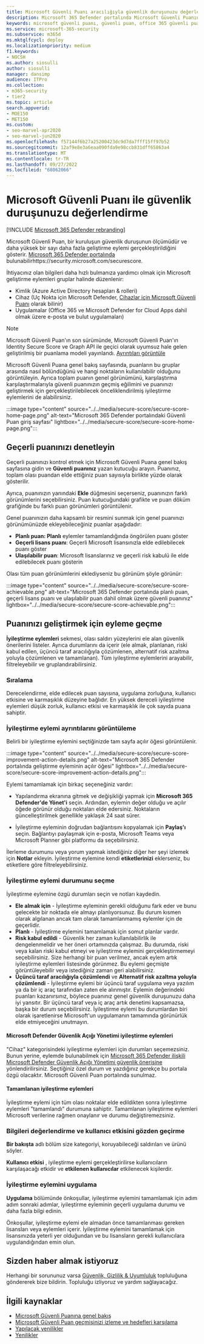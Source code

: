 ```yaml
---
title: Microsoft Güvenli Puanı aracılığıyla güvenlik duruşunuzu değerlendirme
description: Microsoft 365 Defender portalında Microsoft Güvenli Puanınızı geliştirmek için nasıl işlem yapılacağını açıklar.
keywords: microsoft güvenli puanı, güvenli puan, office 365 güvenli puanı, microsoft güvenlik puanı, Microsoft 365 Defender portalı, iyileştirme eylemleri
ms.service: microsoft-365-security
ms.subservice: m365d
ms.mktglfcycl: deploy
ms.localizationpriority: medium
f1.keywords:
- NOCSH
ms.author: siosulli
author: siosulli
manager: dansimp
audience: ITPro
ms.collection:
- m365-security
- tier2
ms.topic: article
search.appverid:
- MOE150
- MET150
ms.custom:
- seo-marvel-apr2020
- seo-marvel-jun2020
ms.openlocfilehash: f57144f6b27a25200423dc9d7da7fff15ff97b52
ms.sourcegitcommit: 12af9e8e3a6eaa090fda9e98ccb831dff65863a4
ms.translationtype: MT
ms.contentlocale: tr-TR
ms.lasthandoff: 09/27/2022
ms.locfileid: "68062066"
---
```

# <a name="assess-your-security-posture-with-microsoft-secure-score"></a>Microsoft Güvenli Puanı ile güvenlik duruşunuzu değerlendirme

[!INCLUDE [Microsoft 365 Defender rebranding](../includes/microsoft-defender.md)]

Microsoft Güvenli Puan, bir kuruluşun güvenlik duruşunun ölçümüdür ve daha yüksek bir sayı daha fazla geliştirme eylemi gerçekleştirildiğini gösterir. [Microsoft 365 Defender portalında](microsoft-365-defender.md) bulunabilirhttps://security.microsoft.com/securescore.

İhtiyacınız olan bilgileri daha hızlı bulmanıza yardımcı olmak için Microsoft geliştirme eylemleri gruplar halinde düzenlenir:

- Kimlik (Azure Active Directory hesapları & rolleri)
- Cihaz (Uç Nokta için Microsoft Defender, [Cihazlar için Microsoft Güvenli Puanı](/windows/security/threat-protection/microsoft-defender-atp/tvm-microsoft-secure-score-devices) olarak bilinir)
- Uygulamalar (Office 365 ve Microsoft Defender for Cloud Apps dahil olmak üzere e-posta ve bulut uygulamaları)

>[!NOTE]
>Microsoft Güvenli Puan'ın son sürümünde, Microsoft Güvenli Puan'ın Identity Secure Score ve Graph API ile geçici olarak uyumsuz hale gelen geliştirilmiş bir puanlama modeli yayınlandı. [Ayrıntıları görüntüle](microsoft-secure-score-whats-new.md)

Microsoft Güvenli Puana genel bakış sayfasında, puanların bu gruplar arasında nasıl bölündüğünü ve hangi noktaların kullanılabilir olduğunu görüntüleyin. Ayrıca toplam puanın genel görünümünü, karşılaştırma karşılaştırmalarıyla güvenli puanınızın geçmiş eğilimini ve puanınızı geliştirmek için gerçekleştirilebilecek önceliklendirilmiş iyileştirme eylemlerini de alabilirsiniz.

:::image type="content" source="../../media/secure-score/secure-score-home-page.png" alt-text="Microsoft 365 Defender portalındaki Güvenli Puan giriş sayfası" lightbox="../../media/secure-score/secure-score-home-page.png":::

## <a name="check-your-current-score"></a>Geçerli puanınızı denetleyin

Geçerli puanınızı kontrol etmek için Microsoft Güvenli Puana genel bakış sayfasına gidin ve **Güvenli puanınız** yazan kutucuğu arayın. Puanınız, toplam olası puandan elde ettiğiniz puan sayısıyla birlikte yüzde olarak gösterilir.

Ayrıca, puanınızın yanındaki **Ekle** düğmesini seçerseniz, puanınızın farklı görünümlerini seçebilirsiniz. Puan kutucuğundaki grafikte ve puan döküm grafiğinde bu farklı puan görünümleri görüntülenir.

Genel puanınızın daha kapsamlı bir resmini sunmak için genel puanınızı görünümünüzde ekleyebileceğiniz puanlar aşağıdadır:

- **Planlı puan: Planlı** eylemler tamamlandığında öngörülen puanı göster
- **Geçerli lisans puanı**: Geçerli Microsoft lisansınızla elde edilebilecek puanı göster
- **Ulaşılabilir puan**: Microsoft lisanslarınız ve geçerli risk kabulü ile elde edilebilecek puanı gösterin

Olası tüm puan görünümlerini eklediyseniz bu görünüm şöyle görünür:

:::image type="content" source="../../media/secure-score/secure-score-achievable.png" alt-text="Microsoft 365 Defender portalında planlı puan, geçerli lisans puanı ve ulaşılabilir puan dahil olmak üzere güvenli puanınız" lightbox="../../media/secure-score/secure-score-achievable.png":::

## <a name="take-action-to-improve-your-score"></a>Puanınızı geliştirmek için eyleme geçme

**İyileştirme eylemleri** sekmesi, olası saldırı yüzeylerini ele alan güvenlik önerilerini listeler. Ayrıca durumlarını da içerir (ele almak, planlanan, riski kabul edilen, üçüncü taraf aracılığıyla çözümlenen, alternatif risk azaltma yoluyla çözümlenen ve tamamlanan). Tüm iyileştirme eylemlerini arayabilir, filtreleyebilir ve gruplandırabilirsiniz.  

### <a name="ranking"></a>Sıralama

Derecelendirme, elde edilecek puan sayısına, uygulama zorluğuna, kullanıcı etkisine ve karmaşıklık düzeyine bağlıdır. En yüksek dereceli iyileştirme eylemleri düşük zorluk, kullanıcı etkisi ve karmaşıklık ile çok sayıda puana sahiptir.

### <a name="view-improvement-action-details"></a>İyileştirme eylemi ayrıntılarını görüntüleme

Belirli bir iyileştirme eylemini seçtiğinizde tam sayfa açılır öğesi görüntülenir.  

:::image type="content" source="../../media/secure-score/secure-score-improvement-action-details.png" alt-text="Microsoft 365 Defender portalında geliştirme eyleminin açılır öğesi" lightbox="../../media/secure-score/secure-score-improvement-action-details.png":::

Eylemi tamamlamak için birkaç seçeneğiniz vardır:

- Yapılandırma ekranına gitmek ve değişikliği yapmak için **Microsoft 365 Defender'de Yönet'i** seçin. Ardından, eylemin değer olduğu ve açılır öğede görünür olduğu noktaları elde edersiniz. Noktaların güncelleştirilmek genellikle yaklaşık 24 saat sürer.

- İyileştirme eyleminin doğrudan bağlantısını kopyalamak için **Paylaş'ı** seçin. Bağlantıyı paylaşmak için e-posta, Microsoft Teams veya Microsoft Planner gibi platformu da seçebilirsiniz.

İlerleme durumunu veya yorum yapmak istediğiniz diğer her şeyi izlemek için **Notlar** ekleyin. İyileştirme eylemine kendi **etiketlerinizi** eklerseniz, bu etiketlere göre filtreleyebilirsiniz.

### <a name="choose-an-improvement-action-status"></a>İyileştirme eylemi durumunu seçme

İyileştirme eylemine özgü durumları seçin ve notları kaydedin.

- **Ele almak için** - İyileştirme eyleminin gerekli olduğunu fark eder ve bunu gelecekte bir noktada ele almayı planlıyorsunuz. Bu durum kısmen olarak algılanan ancak tam olarak tamamlanmamış eylemler için de geçerlidir.
- **Planlı** - İyileştirme eylemini tamamlamak için somut planlar vardır.
- **Risk kabul edildi** - Güvenlik her zaman kullanılabilirlik ile dengelenmelidir ve her öneri ortamınızda çalışmaz. Bu durumda, riski veya kalan riski kabul etmeyi ve iyileştirme eylemini gerçekleştirmemeyi seçebilirsiniz. Size herhangi bir puan verilmez, ancak eylem artık iyileştirme eylemleri listesinde görünmez. Bu eylemi geçmişte görüntüleyebilir veya istediğiniz zaman geri alabilirsiniz.
- **Üçüncü taraf aracılığıyla çözümlendi** ve **Alternatif risk azaltma yoluyla çözümlendi** - İyileştirme eylemi bir üçüncü taraf uygulama veya yazılım ya da bir iç araç tarafından zaten ele alınmıştır. Eylemin değerindeki puanları kazanırsınız, böylece puanınız genel güvenlik duruşunuzu daha iyi yansıtır. Bir üçüncü taraf veya iç araç artık denetimi kapsamazsa, başka bir durum seçebilirsiniz. İyileştirme eylemi bu durumlardan biri olarak işaretlenirse Microsoft'un uygulamanın tamamında görünürlük elde etmiyeceğini unutmayın.

#### <a name="microsoft-defender-vulnerability-management-improvement-actions"></a>Microsoft Defender Güvenlik Açığı Yönetimi iyileştirme eylemleri

"Cihaz" kategorisindeki iyileştirme eylemleri için durumları seçemezsiniz. Bunun yerine, eylemde bulunabilmek için [Microsoft 365 Defender ilişkili Microsoft Defender Güvenlik Açığı Yönetimi güvenlik önerisine](/windows/security/threat-protection/microsoft-defender-atp/tvm-security-recommendation) yönlendirilirsiniz. Seçtiğiniz özel durum ve yazdığınız gerekçe bu portala özgü olacaktır. Microsoft Güvenli Puan portalında sunulmaz.

#### <a name="completed-improvement-actions"></a>Tamamlanan iyileştirme eylemleri

İyileştirme eylemi için tüm olası noktalar elde edildikten sonra iyileştirme eylemleri "tamamlandı" durumuna sahiptir. Tamamlanan iyileştirme eylemleri Microsoft verilerine rağmen onaylanır ve durumu değiştiremezsiniz.

### <a name="assess-information-and-review-user-impact"></a>Bilgileri değerlendirme ve kullanıcı etkisini gözden geçirme

**Bir bakışta** adlı bölüm size kategoriyi, koruyabileceği saldırıları ve ürünü söyler.

**Kullanıcı etkisi** , iyileştirme eylemi gerçekleştirilirse kullanıcıların karşılaşacağı etkidir ve **etkilenen kullanıcılar** etkilenecek kişilerdir.

### <a name="implement-the-improvement-action"></a>İyileştirme eylemini uygulama

**Uygulama** bölümünde önkoşullar, iyileştirme eylemini tamamlamak için adım adım sonraki adımlar, iyileştirme eyleminin geçerli uygulama durumu ve daha fazla bilgi edinin.

Önkoşullar, iyileştirme eylemi ele almadan önce tamamlanması gereken lisansları veya eylemleri içerir. İyileştirme eylemini tamamlamak için lisansınızda yeterli yer olduğundan ve bu lisansların gerekli kullanıcılara uygulandığından emin olun.  

## <a name="we-want-to-hear-from-you"></a>Sizden haber almak istiyoruz

Herhangi bir sorununuz varsa [Güvenlik, Gizlilik & Uyumluluk](https://techcommunity.microsoft.com/t5/Security-Privacy-Compliance/bd-p/security_privacy) topluluğuna göndererek bize bildirin. Topluluğu izliyoruz ve yardım sağlayacağız.

## <a name="related-resources"></a>İlgili kaynaklar

- [Microsoft Güvenli Puanına genel bakış](microsoft-secure-score.md)
- [Microsoft Güvenli Puan geçmişinizi izleme ve hedefleri karşılama](microsoft-secure-score-history-metrics-trends.md)
- [Yapılacak yenilikler](microsoft-secure-score-whats-coming.md)
- [Yenilikler](microsoft-secure-score-whats-new.md)

